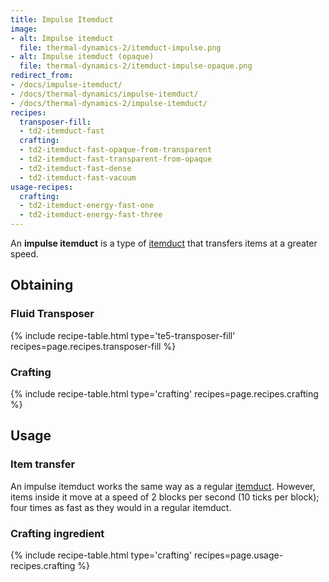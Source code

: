 ```yaml
---
title: Impulse Itemduct
image:
- alt: Impulse itemduct
  file: thermal-dynamics-2/itemduct-impulse.png
- alt: Impulse itemduct (opaque)
  file: thermal-dynamics-2/itemduct-impulse-opaque.png
redirect_from:
- /docs/impulse-itemduct/
- /docs/thermal-dynamics/impulse-itemduct/
- /docs/thermal-dynamics-2/impulse-itemduct/
recipes:
  transposer-fill:
  - td2-itemduct-fast
  crafting:
  - td2-itemduct-fast-opaque-from-transparent
  - td2-itemduct-fast-transparent-from-opaque
  - td2-itemduct-fast-dense
  - td2-itemduct-fast-vacuum
usage-recipes:
  crafting:
  - td2-itemduct-energy-fast-one
  - td2-itemduct-energy-fast-three
---
```


An **impulse itemduct** is a type of [itemduct](/docs/1.12/thermal-dynamics-2/itemduct/) that transfers
items at a greater speed.


Obtaining
---------

### Fluid Transposer
{% include recipe-table.html type='te5-transposer-fill' recipes=page.recipes.transposer-fill %}

### Crafting
{% include recipe-table.html type='crafting' recipes=page.recipes.crafting %}


Usage
-----

### Item transfer
An impulse itemduct works the same way as a regular [itemduct](/docs/1.12/thermal-dynamics-2/itemduct/).
However, items inside it move at a speed of 2 blocks per second (10 ticks per
block); four times as fast as they would in a regular itemduct.

### Crafting ingredient
{% include recipe-table.html type='crafting' recipes=page.usage-recipes.crafting %}

